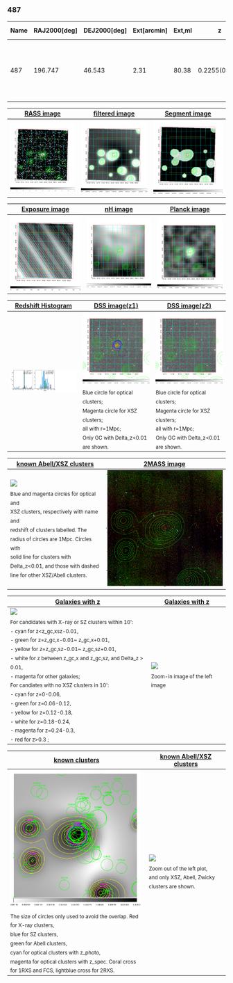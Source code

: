 <div STYLE="page-break-after: always;"></div>

### 487

|Name|RAJ2000[deg]|DEJ2000[deg] |Ext[arcmin]| Ext,ml | z | z_src| C|GC(XSZ,Delta_z<0.01)| GC(OPT,Delta_z<0.01)|GC| R_sig[arcmin] | R500[arcmin] | R500[Mpc]| CRsig[c/s] | CR500[c/s] |L500[1E44 erg/s]|F500[1E-12 erg/s/cm^2]| M500[1E14 Msun]|Tx[keV]|Cnt_sig|Beta|Rc[arcmin]|Comment|Alias|
|---|---|---|---|---|---|------|---|--------|---------|----------|---|---|---|---|---|---|---|---|---|---|---|---|---|---|
|487| 196.747| 46.543| 2.31| 80.38| 0.2255(0.005)| z1, z_xsz| B| F20, MCXC, PSZ2, SPI, Tar, XB| A, C, N, RM, W| A, C, F20, MCXC, N, PSZ2, SPI, Tar, W, XB| 7.338| 5.448| 1.183| 0.194(0.030)| 0.186(0.028)| 5.864(0.417)| 3.898(0.277)| 5.91(0.20)| 6.89(0.15)| 104.1| 0.949(-0.069+0.037)| 4.440(-0.414+0.336)| -| k265|

|[RASS image](../image/487/487_img.pdf)|[filtered image](../image/487/487_fil.pdf)|[Segment image](../image/487/487_seg.pdf)|
|-------------------|--------------------|-------------------|
| <img src="../image/487/487_img.png" width="300">  | <img src="../image/487/487_fil.png" width="300">   | <img src="../image/487/487_seg.png" width="300">  |

|[Exposure image](../image/487/487_mex.pdf)| [nH image](../image/487/487_nh.pdf)| [Planck image](../image/487/487_p.pdf)|
|-------------------|--------------------|-------------------|
|<img src="../image/487/487_mex.png" width="300">   | <img src="../image/487/487_nh.png" width="300">    | <img src="../image/487/487_p.png" width="300"> |

|[Redshift Histogram](../image/487/487_zg.pdf) | [DSS image(z1)](../image/487/487_dss_z1.pdf)      |  [DSS image(z2)](../image/487/487_dss_z2.pdf)    |
|-------------------|--------------------|-------------------|
|<img src="../image/487/487_zg.png" width="300"> |<img src="../image/487/487_dss_z1.png" width="300"> <sub><br>Blue circle for optical clusters; <br>Magenta circle for XSZ clusters; <br>all with r=1Mpc; <br>Only GC with Delta_z<0.01 are shown. </sub>| <img src="../image/487/487_dss_z2.png" width="300"><sub><br>Blue circle for optical clusters; <br>Magenta circle for XSZ clusters; <br>all with r=1Mpc; <br>Only GC with Delta_z<0.01 are shown. </sub> |

|[known Abell/XSZ clusters](../image/487/487_m.pdf) | [2MASS image](../image/487/487_2mass.pdf)      |
|-------------------|-------------------|
|<img src=../image/487/487_m.png width="300"> <br><sub>Blue and magenta circles for optical and <br>XSZ clusters, respectively with name and <br>redshift of clusters labelled. The <br>radius of circles are 1Mpc. Circles with <br>solid line for clusters with <br>Delta_z<0.01, and those with dashed <br>line for other XSZ/Abell clusters.        </sub>|<img src="../image/487/487_2mass.png" width="300">  |

|[Galaxies with z](../image/487/487_opt_ned.pdf) |[Galaxies with z](../image/487/487_opt_ned_zoom.pdf) |
|-------------------|-------------------|
| <img src=../image/487/487_opt_ned.png width="300"> <br><sub> For candidates with X-ray or SZ clusters within 10': <br> - cyan for z<z_gc,xsz-0.01, <br> - green for z=z_gc,x-0.01~ z_gc,x+0.01, <br> - yellow for z=z_gc,sz-0.01~ z_gc,sz+0.01, <br> - white for z between z_gc,x and z_gc,sz, and Delta_z > 0.01, <br> - magenta for other galaxies; <br>For candiates with no XSZ clusters in 10': <br> - cyan for z=0-0.06, <br> - green for z=0.06-0.12, <br> - yellow for z=0.12-0.18, <br> - white for z=0.18-0.24, <br> - magenta for z=0.24-0.3, <br> - red for z>0.3 ;  </sub>|<img src=../image/487/487_opt_ned_zoom.png width="300">  <br><sub> Zoom-in image of the left image</sub>|

|[known clusters](../image/487/487_gc.pdf) |[known Abell/XSZ clusters](../image/487/487_gc_large.pdf) |
|-------------------|-------------------|
| <img src=../image/487/487_gc.png width="300"> <br><sub> The size of circles only used to avoid the overlap. Red for X-ray clusters, <br> blue for SZ clusters, <br> green for Abell clusters, <br> cyan for optical clusters with z_photo, <br> magenta for optical clusters with z_spec. Coral cross for 1RXS and FCS, lightblue cross for 2RXS. </sub>|<img src=../image/487/487_gc_large.png width="300"> <br><sub> Zoom out of the left plot, <br> and only XSZ, Abell, Zwicky clusters are shown. </sub> |




